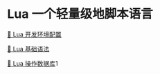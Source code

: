 # Lua 一个轻量级地脚本语言

[🐣 Lua 开发环境配置](main/Lua开发环境配置.md)

[🐣 Lua 基础语法](main/Lua基础语法.md)

[🐣 Lua 操作数据库](main/Lua操作数据库.md)1